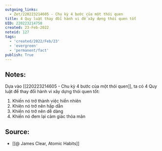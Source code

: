 ```yaml
---
outgoing_links:
  - Zet/220223214605 - Chu kỳ 4 bước của một thói quen
title: 4 Quy luật thay đổi hành vi để xây dựng thói quen tốt
UID: 220223214750
created: 23-Feb-2022
noteid: 127
tags:
  - 'created/2022/Feb/23'
  - 'evergreen'
  - 'permanent/fact'
publish: True
---
```

## Notes:
Dựa vào [[220223214605 - Chu kỳ 4 bước của một thói quen]], ta có 4 Quy luật để thay đổi hành vi xây dựng thói quen tốt:

1. Khiến nó trở thành việc hiển nhiên
2. Khiên nó trở nên hấp dẫn
3. Khiến nó trở nên dễ dàng
4. Khiến nó đem lại cảm giác thỏa mãn

## Source:
- [[@ James Clear, Atomic Habits]]




